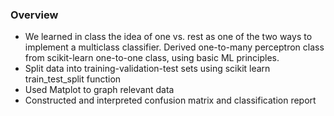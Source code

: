### Overview
* We learned in class the idea of one vs. rest as one of the two ways to implement a multiclass classifier. Derived one-to-many perceptron class from scikit-learn one-to-one class, using basic ML principles.
* Split data into training-validation-test sets using scikit learn train_test_split function
* Used Matplot to graph relevant data
* Constructed and interpreted confusion matrix and classification report
